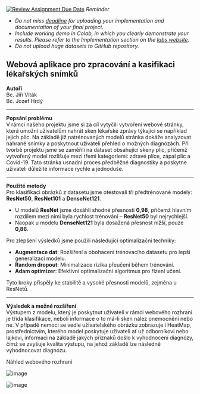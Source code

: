 [![Review Assignment Due Date](https://classroom.github.com/assets/deadline-readme-button-22041afd0340ce965d47ae6ef1cefeee28c7c493a6346c4f15d667ab976d596c.svg)](https://classroom.github.com/a/rMTkWhxv)
*Reminder*
*   *Do not miss [deadline](https://su2.utia.cas.cz/labs.html#projects) for uploading your implementation and documentation of your final project.*
*   *Include working demo in Colab, in which you clearly demonstrate your results. Please refer to the Implementation section on the [labs website](https://su2.utia.cas.cz/labs.html#projects).*
*   *Do not upload huge datasets to GitHub repository.*

**Webová aplikace pro zpracování a kasifikaci lékařských snímků**
-------------------------------------
**Autoři**\
  Bc. Jiří Viták\
  Bc. Jozef Hrdý
  
-------------------------------------
**Popsání problému**\
V rámci našeho projektu jsme si za cíl vytyčili vytvoření webové stránky, která umožní uživatelům nahrát sken lékařské zprávy týkající se například jejich plic. Na základě již natrénovaných modelů stránka dokáže analyzovat nahrané snímky a poskytnout uživateli přehled o možných diagnózách. Při tvorbě projektu jsme se zaměřili na dataset obsahující skeny plic, přičemž vytvořený model rozlišuje mezi třemi kategoriemi: zdravé plíce, zápal plic a Covid-19. Tato stránka usnadní proces předběžné diagnostiky a poskytne uživateli důležité informace rychle a jednoduše. 

-------------------------------------
**Použité metody**\
Pro klasifikaci obrázků z datasetu jsme otestovali tři předtrénované modely: **ResNet50**, **ResNet101** a **DenseNet121**. 

- U modelů **ResNet** jsme dosáhli shodné přesnosti **0,98**, přičemž hlavním rozdílem mezi nimi byla rychlost trénování – **ResNet50** byl nejrychlejší.  
- Naopak u modelu **DenseNet121** byla dosažená přesnost nižší, pouze **0,86**.

Pro zlepšení výsledků jsme použili následující optimalizační techniky:
- **Augmentace dat**: Rozšíření a obohacení trénovacího datasetu pro lepší generalizaci modelu.  
- **Random dropout**: Minimalizace rizika přeučení během trénování.  
- **Adam optimizer**: Efektivní optimalizační algoritmus pro řízení učení.  

Tyto kroky přispěly ke stabilitě a vysoké přesnosti modelů, zejména u ResNetů.

-------------------------------------
**Výsledek a možné rozšíření**\
Výstupem z modelu, který je poskytnut uživateli v rámci webového rozhraní je třída klasifikace, neboli informace o to má-li sken nález onemocnění nebo ne. V případě nemoci se vedle uživatelského obrázku zobrazuje i HeatMap, prostřednictvím, kterého model poskytuje uživateli ať už odborníkovi nebo lajkovi, informaci na základě jakých příznaků došlo k vyhodnocení diagnózy, čímž se zvyšuje kvalita výstupu, na jehož základě lze následně vyhodnocovat diagnózu.

Náhled webového rozhraní

![image](https://github.com/user-attachments/assets/bb68e377-860a-4e34-9a0b-7500b3d1cb02)

![image](https://github.com/user-attachments/assets/273bd01d-2754-4495-9c54-92e776fed347)

